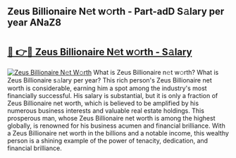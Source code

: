 ## Zeus Billionaire N𝚎t w𝚘rth - Part-adD S𝚊lary per year ANaZ8

# <h2><a href="http://gc2rwk.nevu.top/?p=Zeus+Billionaire">🔗 👉🔴 Zeus Billionaire N𝚎t w𝚘rth - S𝚊lary</a></h2>

[![Zeus Billionaire N𝚎t W𝚘rth](https://i.imgur.com/Oavwk0R.jpeg)](http://gc2rwk.nevu.top/?p=Zeus+Billionaire)
What is Zeus Billionaire n𝚎t w𝚘rth? What is Zeus Billionaire s𝚊lary per year?
This rich person's Zeus Billionaire net worth is considerable, earning him a spot among the industry's most financially successful. His salary is substantial, but it is only a fraction of Zeus Billionaire net worth, which is believed to be amplified by his numerous business interests and valuable real estate holdings. This prosperous man, whose Zeus Billionaire net worth is among the highest globally, is renowned for his business acumen and financial brilliance. With a Zeus Billionaire net worth in the billions and a notable income, this wealthy person is a shining example of the power of tenacity, dedication, and financial brilliance.
